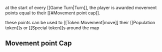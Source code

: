 at the start of every [[Game Turn|Turn]], the player is awarded movement points equal to their [[#Movement point cap]].

these points can be used to [[Token Movement|move]] their [[Population token]]s or [[Special token]]s around the map

## Movement point Cap
